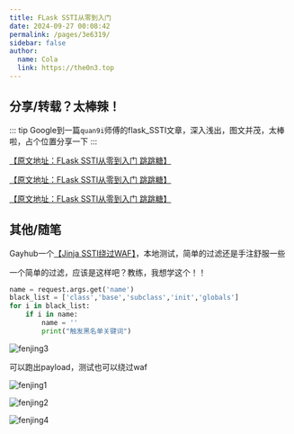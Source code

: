 ```yaml
---
title: FLask SSTI从零到入门 
date: 2024-09-27 00:08:42
permalink: /pages/3e6319/
sidebar: false
author: 
  name: Cola
  link: https://the0n3.top
---
```


## 分享/转载？太棒辣！

::: tip
Google到一篇`quan9i`师傅的flask_SSTI文章，深入浅出，图文并茂，太棒啦，占个位置分享一下
:::

[【原文地址：FLask SSTI从零到入门 跳跳糖】](https://tttang.com/archive/1698/)

[【原文地址：FLask SSTI从零到入门 跳跳糖】](https://tttang.com/archive/1698/)

[【原文地址：FLask SSTI从零到入门 跳跳糖】](https://tttang.com/archive/1698/)

## 其他/随笔

Gayhub一个[【Jinja SSTI绕过WAF】](https://github.com/Marven11/Fenjing)，本地测试，简单的过滤还是手注舒服一些

一个简单的过滤，应该是这样吧？教练，我想学这个！！

```python
name = request.args.get('name')
black_list = ['class','base','subclass','init','globals']
for i in black_list:
    if i in name:
        name = ''
        print("触发黑名单关键词")
```

![fenjing3](https://the0n3.top/medias/SSTI/fenjing3.png)

可以跑出payload，测试也可以绕过waf

![fenjing1](https://the0n3.top/medias/SSTI/fenjing1.png)

![fenjing2](https://the0n3.top/medias/SSTI/fenjing2.png)

![fenjing4](https://the0n3.top/medias/SSTI/fenjing4.png)

